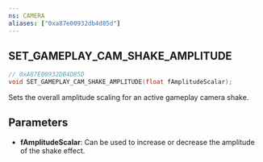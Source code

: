```yaml
---
ns: CAMERA
aliases: ["0xa87e00932db4d85d"]
---
```

## SET_GAMEPLAY_CAM_SHAKE_AMPLITUDE

```c
// 0xA87E00932DB4D85D
void SET_GAMEPLAY_CAM_SHAKE_AMPLITUDE(float fAmplitudeScalar);
```

Sets the overall amplitude scaling for an active gameplay camera shake.


## Parameters
* **fAmplitudeScalar**: Can be used to increase or decrease the amplitude of the shake effect.
